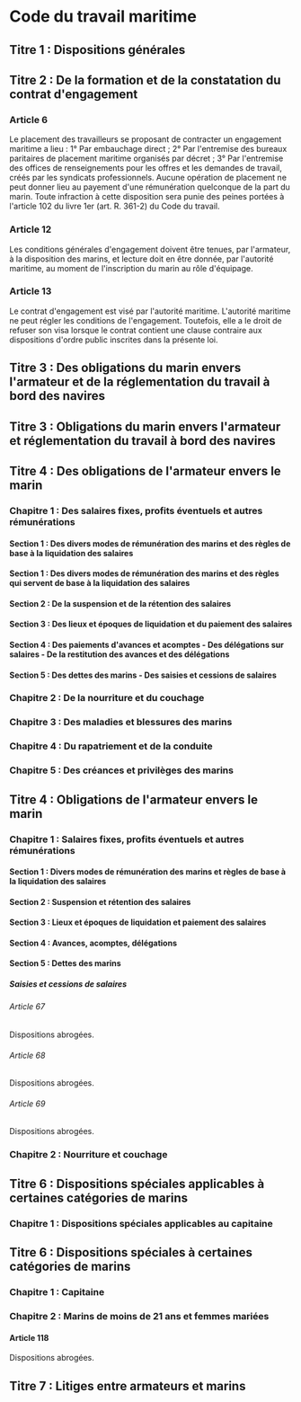 # Code du travail maritime
## Titre 1 : Dispositions générales
## Titre 2 : De la formation et de la constatation du contrat d'engagement
### Article 6
Le placement des travailleurs se proposant de contracter un engagement maritime a lieu :   1° Par embauchage direct ;   2° Par l'entremise des bureaux paritaires de placement maritime organisés par décret ;   3° Par l'entremise des offices de renseignements pour les offres et les demandes de travail, créés par les syndicats professionnels.   Aucune opération de placement ne peut donner lieu au payement d'une rémunération quelconque de la part du marin. Toute infraction à cette disposition sera punie des peines portées à l'article 102 du livre 1er (art. R. 361-2) du Code du travail.


### Article 12
Les conditions générales d'engagement doivent être tenues, par l'armateur, à la disposition des marins, et lecture doit en être donnée, par l'autorité maritime, au moment de l'inscription du marin au rôle d'équipage.


### Article 13
Le contrat d'engagement est visé par l'autorité maritime. 
    L'autorité maritime ne peut régler les conditions de l'engagement. Toutefois, elle a le droit de refuser son visa lorsque le contrat contient une clause contraire aux dispositions d'ordre public inscrites dans la présente loi.


## Titre 3 : Des obligations du marin envers l'armateur et de la réglementation du travail à bord des navires
## Titre 3 : Obligations du marin envers l'armateur et réglementation du travail à bord des navires
## Titre 4 : Des obligations de l'armateur envers le marin
### Chapitre 1 : Des salaires fixes, profits éventuels et autres rémunérations
#### Section 1 : Des divers modes de rémunération des marins et des règles de base à la liquidation des salaires
#### Section 1 : Des divers modes de rémunération des marins et des règles qui servent de base à la liquidation des salaires
#### Section 2 : De la suspension et de la rétention des salaires
#### Section 3 : Des lieux et époques de liquidation et du paiement des salaires
#### Section 4 : Des paiements d'avances et acomptes - Des délégations sur salaires - De la restitution des avances et des délégations
#### Section 5 : Des dettes des marins - Des saisies et cessions de salaires
### Chapitre 2 : De la nourriture et du couchage
### Chapitre 3 : Des maladies et blessures des marins
### Chapitre 4 : Du rapatriement et de la conduite
### Chapitre 5 : Des créances et privilèges des marins
## Titre 4 : Obligations de l'armateur envers le marin
### Chapitre 1 : Salaires fixes, profits éventuels et autres rémunérations
#### Section 1 : Divers modes de rémunération des marins et règles de base à la liquidation des salaires
#### Section 2 : Suspension et rétention des salaires
#### Section 3 : Lieux et époques de liquidation et paiement des salaires
#### Section 4 : Avances, acomptes, délégations
#### Section 5 : Dettes des marins
##### Saisies et cessions de salaires
###### Article 67
Dispositions abrogées.


###### Article 68
Dispositions abrogées.


###### Article 69
Dispositions abrogées.


### Chapitre 2 : Nourriture et couchage
## Titre 6 : Dispositions spéciales applicables à certaines catégories de marins
### Chapitre 1 : Dispositions spéciales applicables au capitaine
## Titre 6 : Dispositions spéciales à certaines catégories de marins
### Chapitre 1 : Capitaine
### Chapitre 2 : Marins de moins de 21 ans et femmes mariées
#### Article 118
Dispositions abrogées.


## Titre 7 : Litiges entre armateurs et marins
